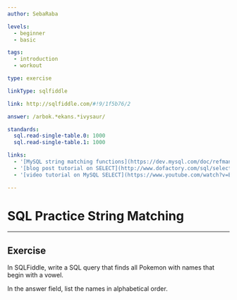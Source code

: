 ```yaml
---
author: SebaRaba

levels:
  - beginner
  - basic

tags:
  - introduction
  - workout

type: exercise

linkType: sqlfiddle

link: http://sqlfiddle.com/#!9/1f5b76/2

answer: /arbok.*ekans.*ivysaur/

standards:
  sql.read-single-table.0: 1000
  sql.read-single-table.1: 1000

links:
  - '[MySQL string matching functions](https://dev.mysql.com/doc/refman/5.7/en/string-comparison-functions.html){documentation}'
  - '[blog post tutorial on SELECT](http://www.dofactory.com/sql/select){website}'
  - '[video tutorial on MySQL SELECT](https://www.youtube.com/watch?v=BgK88mlgA6I){video}'

---
```


# SQL Practice String Matching

---        
## Exercise

In SQLFiddle, write a SQL query that finds all Pokemon with names that begin with a vowel.

In the answer field, list the names in alphabetical order.
